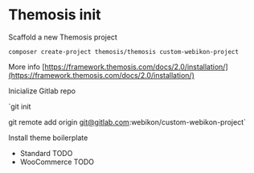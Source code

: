 # Themosis init

Scaffold a new Themosis project

`composer create-project themosis/themosis custom-webikon-project`

More info [https://framework.themosis.com/docs/2.0/installation/](https://framework.themosis.com/docs/2.0/installation/)

Inicialize Gitlab repo

`git init  
  
git remote add origin git@gitlab.com:webikon/custom-webikon-project`

Install theme boilerplate

* Standard TODO
* WooCommerce TODO





